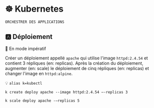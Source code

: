 # :wheel_of_dharma: Kubernetes

`ORCHESTRER DES APPLICATIONS`

## :a: Déploiement

:round_pushpin: En mode impératif

Créer un déploiement appellé `apache` qui utilise l'image `httpd:2.4.54` et contient 3 répliques (en: replicas). Après la création du déploiement, augmenter (en: scale) le déploiement de cinq répliques (en: replicas) et changer l'image en `httpd:alpine`.

:bulb: `alias k=kubectl`

```
k create deploy apache --image httpd:2.4.54 –-replicas 3
```

```
k scale deploy apache -–replicas 5
```

